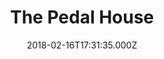 ---
date: 2018-02-16T17:31:35.000Z
title: The Pedal House
latitude: 52.043762
longitude: 0.953813
category: checkin
---